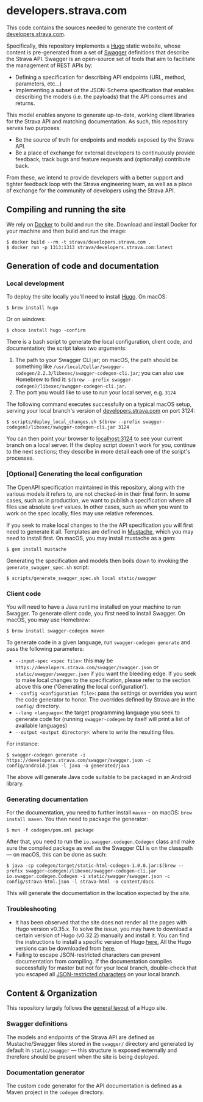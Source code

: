 # developers.strava.com

This code contains the sources needed to generate the content of [developers.strava.com](https://developers.strava.com).

Specifically, this repository implements a [Hugo](https://gohugo.io) static website, whose content is pre-generated from a set of [Swagger](swagger.io) definitions that describe the Strava API. Swagger is an open-source set of tools that aim to facilitate the management of REST APIs by:

- Defining a specification for describing API endpoints (URL, method, parameters, etc…)
- Implementing a subset of the JSON-Schema specification that enables describing the models (i.e.
  the payloads) that the API consumes and returns.

This model enables anyone to generate up-to-date, working client libraries for the Strava API and matching documentation. As such, this repository serves two purposes:

- Be the source of truth for endpoints and models exposed by the Strava API.
- Be a place of exchange for external developers to continuously provide feedback, track bugs and
feature requests and (optionally) contribute back.

From these, we intend to provide developers with a better support and tighter feedback loop with the Strava engineering team, as well as a place of exchange for the community of developers using the Strava API.

## Compiling and running the site

We rely on [Docker](https://www.docker.com/) to build and run the site. Download and install Docker for your machine and then build and run the image:

    $ docker build --rm -t strava/developers.strava.com .
    $ docker run -p 1313:1313 strava/developers.strava.com:latest

## Generation of code and documentation

### Local development

To deploy the site locally you'll need to install [Hugo](https://gohugo.io/). On macOS:

    $ brew install hugo
    
Or on windows:

    $ choco install hugo -confirm

There is a bash script to generate the local configuration, client code, and documentation; the script takes two arguments:

1. The path to your Swagger CLI jar; on macOS, the path should be something like `/usr/local/Cellar/swagger-codegen/2.2.3/libexec/swagger-codegen-cli.jar`; you can also use Homebrew to find it: `$(brew --prefix swagger-codegen)/libexec/swagger-codegen-cli.jar`. 
2. The port you would like to use to run your local server, e.g. `3124`

The following command executes successfully on a typical macOS setup, serving your local branch's version of [developers.strava.com](https://developers.strava.com) on port 3124:

    $ scripts/deploy_local_changes.sh $(brew --prefix swagger-codegen)/libexec/swagger-codegen-cli.jar 3124
    
You can then point your browser to [localhost:3124](localhost:3124) to see your current branch on a local server. If the deploy script doesn't work for you, continue to the next sections; they describe in more detail each one of the script's processes. 

### [Optional] Generating the local configuration

The OpenAPI specification maintained in this repository, along with the various models it refers to, are not checked-in in their final form. In some cases, such as in production, we want to publish a specification where all files use absolute `$ref` values. In other cases, such as when you want to work on the spec locally, files may use relative references.

If you seek to make local changes to the the API specification you will first need to generate it all. Templates are defined in [Mustache](https://mustache.github.io/), which you may need to install first. On macOS, you may install mustache as a gem:

    $ gem install mustache

Generating the specification and models then boils down to invoking the `generate_swagger_spec.sh` script:

    $ scripts/generate_swagger_spec.sh local static/swagger

### Client code

You will need to have a Java runtime installed on your machine to run Swagger. To generate client code, you first need to install Swagger. On macOS, you may use Homebrew:

    $ brew install swagger-codegen maven

To generate code in a given language, run `swagger-codegen generate` and pass the following
parameters:

- `--input-spec <spec file>`: this may be `https://developers.strava.com/swagger/swagger.json` or `static/swagger/swagger.json` if you want the bleeding edge. If you seek to make local changes to the specification, please refer to the section above this one ('Generating the local configuration').
- `--config <configuration file>`: pass the settings or overrides you want the code generator to honor. The overrides defined by Strava are in the `config/` directory.
- `--lang <language>`: the target programming language you seek to generate code for (running `swagger-codegen` by itself will print a list of available languages)
- `--output <output directory>`: where to write the resulting files.

For instance:

    $ swagger-codegen generate -i https://developers.strava.com/swagger/swagger.json -c config/android.json -l java -o generated/java

The above will generate Java code suitable to be packaged in an Android library.

### Generating documentation

For the documentation, you need to further install `maven` – on macOS: `brew install maven`. You then need to package the generator:

    $ mvn -f codegen/pom.xml package

After that, you need to run the `io.swagger.codegen.Codegen` class and make sure the compiled package as well as the Swagger CLI is on the classpath — on macOS, this can be done as such:

    $ java -cp codegen/target/static-html-codegen-1.0.0.jar:$(brew --prefix swagger-codegen)/libexec/swagger-codegen-cli.jar io.swagger.codegen.Codegen -i static/swagger/swagger.json -c config/strava-html.json -l strava-html -o content/docs

This will generate the documentation in the location expected by the site.

### Troubleshooting

- It has been observed that the site does not render all the pages with Hugo version v0.35.x. To solve the issue, you may have to download a certain version of Hugo (v0.32.2) manually and install it. You can find the instructions to install a specific version of Hugo [here.](https://github.com/gohugoio/hugo/blob/master/docs/content/getting-started/installing.md) All the Hugo versions can be downloaded from [here.](https://github.com/gohugoio/hugo/releases)
- Failing to escape JSON-restricted characters can prevent documentation from compiling. If the documentation compiles successfully for master but not for your local branch, double-check that you escaped all [JSON-restricted characters](http://www.json.org/) on your local branch.

## Content & Organization

This repository largely follows the [general layout](https://gohugo.io/overview/source-directory/) of a Hugo site.

### Swagger definitions

The models and endpoints of the Strava API are defined as Mustache/Swagger files stored in the `swagger/` directory and generated by default in `static/swagger` — this structure is exposed externally and therefore should be present when the site is being deployed.

### Documentation generator

The custom code generator for the API documentation is defined as a Maven project in the `codegen` directory.
